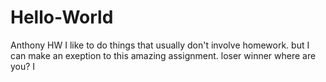 # Hello-World
Anthony HW
I like to do things that usually don't involve homework. but I can make an exeption to this amazing assignment.
loser
winner
where are you?
I
